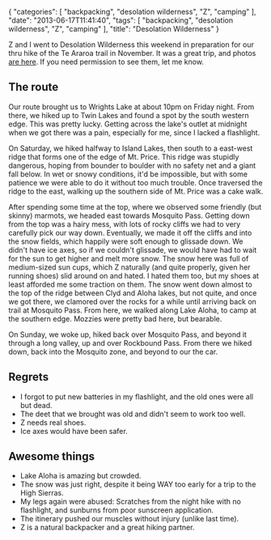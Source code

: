 {
    "categories": [
        "backpacking", 
        "desolation wilderness", 
        "Z", 
        "camping"
    ], 
    "date": "2013-06-17T11:41:40", 
    "tags": [
        "backpacking", 
        "desolation wilderness", 
        "Z", 
        "camping"
    ], 
    "title": "Desolation Wilderness"
}

Z and I went to Desolation Wilderness this weekend in preparation for our thru hike of the Te Araroa trail in November. It was a great trip, and photos [are here][1]. If you need permission to see them, let me know.

The route
------
Our route brought us to Wrights Lake at about 10pm on Friday night. From there, we hiked up to Twin Lakes and found a spot by the south western edge. This was pretty lucky. Getting across the lake's outlet at midnight when we got there was a pain, especially for me, since I lacked a flashlight. 

On Saturday, we hiked halfway to Island Lakes, then south to a east-west ridge that forms one of the edge of Mt. Price. This ridge was stupidly dangerous, hoping from bounder to boulder with no safety net and a giant fall below. In wet or snowy conditions, it'd be impossible, but with some patience we were able to do it without too much trouble. Once traversed the ridge to the east, walking up the southern side of Mt. Price was a cake walk. 

After spending some time at the top, where we observed some friendly (but skinny) marmots, we headed east towards Mosquito Pass. Getting down from the top was a hairy mess, with lots of rocky cliffs we had to very carefully pick our way down. Eventually, we made it off the cliffs and into the snow fields, which happily were soft enough to glissade down. We didn't have ice axes, so if we couldn't glissade, we would have had to wait for the sun to get higher and melt more snow. The snow here was full of medium-sized sun cups, which Z naturally (and quite properly, given her running shoes) slid around on and hated. I hated them too, but my shoes at least afforded me some traction on them. The snow went down almost to the top of the ridge between Clyd and Aloha lakes, but not quite, and once we got there, we clamored over the rocks for a while until arriving back on trail at Mosquito Pass. From here, we walked along Lake Aloha, to camp at the southern edge.  Mozzies were pretty bad here, but bearable.

On Sunday, we woke up, hiked back over Mosquito Pass, and beyond it through a long valley, up and over Rockbound Pass. From there we hiked down, back into the Mosquito zone, and beyond to our the car.

Regrets
----------
 - I forgot to put new batteries in my flashlight, and the old ones were all but dead. 
 - The deet that we brought was old and didn't seem to work too well.
 - Z needs real shoes.
 - Ice axes would have been safer.

Awesome things
-------
 - Lake Aloha is amazing but crowded.
 - The snow was just right, despite it being WAY too early for a trip to the High Sierras. 
 - My legs again were abused: Scratches from the night hike with no flashlight, and sunburns from poor sunscreen application.
 - The itinerary pushed our muscles without injury (unlike last time).
 - Z is a natural backpacker and a great hiking partner.

[1]: https://plus.google.com/102845149340395808422/posts/ceSu99xpXe3